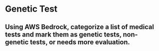 # Genetic Test
## Using AWS Bedrock, categorize a list of medical tests and mark them as genetic tests, non-genetic tests, or needs more evaluation.
